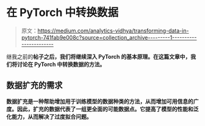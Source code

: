 # 在 PyTorch 中转换数据

> 原文：<https://medium.com/analytics-vidhya/transforming-data-in-pytorch-741fab9e008c?source=collection_archive---------1----------------------->

继我之前的****帖子之后，我们将继续深入 PyTorch 的基本原理。在这篇文章中，我们将讨论在 PyTorch 中转换数据的方法。****

## ****数据扩充的需求****

****数据扩充是一种帮助增加用于训练模型的数据种类的方法，从而增加可用信息的广度。因此，扩充的数据代表了一组更全面的可能数据点。它提高了模型的性能和泛化能力，从而解决了过度拟合问题。****